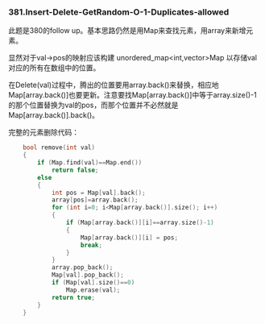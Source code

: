 ### 381.Insert-Delete-GetRandom-O-1-Duplicates-allowed

此题是380的follow up。基本思路仍然是用Map来查找元素，用array来新增元素。

显然对于val->pos的映射应该构建 unordered_map<int,vector<int>>Map 以存储val对应的所有在数组中的位置。

在Delete(val)过程中，腾出的位置要用array.back()来替换，相应地Map[array.back()]也要更新。注意要找Map[array.back()]中等于array.size()-1的那个位置替换为val的pos，而那个位置并不必然就是Map[array.back()].back()。    

完整的元素删除代码：
```cpp
    bool remove(int val) 
    {
        if (Map.find(val)==Map.end())
            return false;
        else
        {
            int pos = Map[val].back();
            array[pos]=array.back();
            for (int i=0; i<Map[array.back()].size(); i++)
            {
                if (Map[array.back()][i]==array.size()-1)
                {
                    Map[array.back()][i] = pos;
                    break;
                }
            }
            array.pop_back();
            Map[val].pop_back();
            if (Map[val].size()==0)
                Map.erase(val);
            return true;
        }
    }
```
